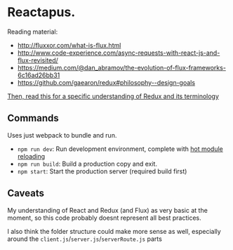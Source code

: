 # Reactapus.

Reading material:

 - http://fluxxor.com/what-is-flux.html
 - http://www.code-experience.com/async-requests-with-react-js-and-flux-revisited/
 - https://medium.com/@dan_abramov/the-evolution-of-flux-frameworks-6c16ad26bb31
 - https://github.com/gaearon/redux#philosophy--design-goals

[Then, read this for a specific understanding of Redux and its terminology](https://github.com/gaearon/redux/blob/improve-docs/docs/getting-started.md)

## Commands

Uses just webpack to bundle and run.

 * `npm run dev`: Run development environment, complete with [hot module reloading](https://www.youtube.com/watch?v=xsSnOQynTHs)
 * `npm run build`: Build a production copy and exit.
 * `npm start`: Start the production server (required build first)


## Caveats

My understanding of React and Redux (and Flux) as very basic at the moment, 
so this code probably doesnt represent all best practices.

I also think the folder structure could make more sense as well, especially around the `client.js`/`server.js`/`serverRoute.js` parts
